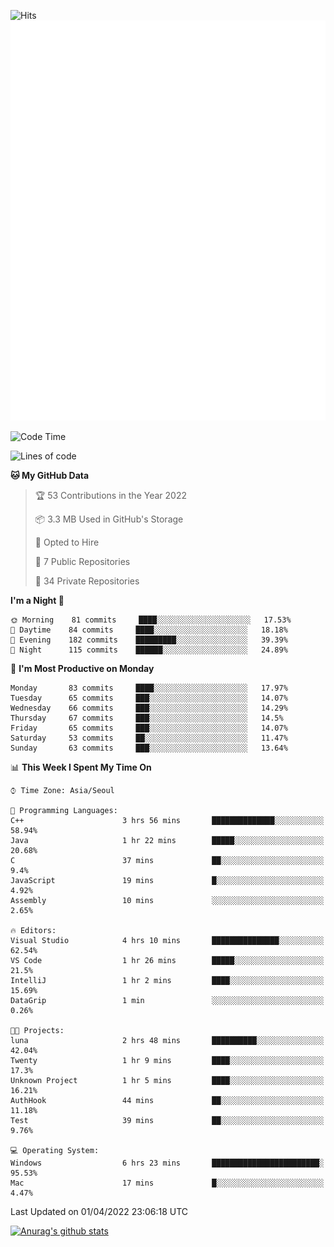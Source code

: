 ![Hits](https://hits.seeyoufarm.com/api/count/incr/badge.svg?url=https%3A%2F%2Fgithub.com%2Fkokose1234&count_bg=%2379C83D&title_bg=%23555555&icon=apple.svg&icon_color=%23E7E7E7&title=hits&edge_flat=false)
<br/>
![Metrics](https://github.com/kokose1234/kokose1234/blob/main/github-metrics.svg)

<!--START_SECTION:waka-->
![Code Time](http://img.shields.io/badge/Code%20Time-610%20hrs%2025%20mins-blue)

![Lines of code](https://img.shields.io/badge/From%20Hello%20World%20I%27ve%20Written-2%20Million%20lines%20of%20code-blue)

**🐱 My GitHub Data** 

> 🏆 53 Contributions in the Year 2022
 > 
> 📦 3.3 MB Used in GitHub's Storage 
 > 
> 💼 Opted to Hire
 > 
> 📜 7 Public Repositories 
 > 
> 🔑 34 Private Repositories  
 > 
**I'm a Night 🦉** 

```text
🌞 Morning    81 commits     ████░░░░░░░░░░░░░░░░░░░░░   17.53% 
🌆 Daytime    84 commits     ████░░░░░░░░░░░░░░░░░░░░░   18.18% 
🌃 Evening    182 commits    █████████░░░░░░░░░░░░░░░░   39.39% 
🌙 Night      115 commits    ██████░░░░░░░░░░░░░░░░░░░   24.89%

```
📅 **I'm Most Productive on Monday** 

```text
Monday       83 commits     ████░░░░░░░░░░░░░░░░░░░░░   17.97% 
Tuesday      65 commits     ███░░░░░░░░░░░░░░░░░░░░░░   14.07% 
Wednesday    66 commits     ███░░░░░░░░░░░░░░░░░░░░░░   14.29% 
Thursday     67 commits     ███░░░░░░░░░░░░░░░░░░░░░░   14.5% 
Friday       65 commits     ███░░░░░░░░░░░░░░░░░░░░░░   14.07% 
Saturday     53 commits     ██░░░░░░░░░░░░░░░░░░░░░░░   11.47% 
Sunday       63 commits     ███░░░░░░░░░░░░░░░░░░░░░░   13.64%

```


📊 **This Week I Spent My Time On** 

```text
⌚︎ Time Zone: Asia/Seoul

💬 Programming Languages: 
C++                      3 hrs 56 mins       ██████████████░░░░░░░░░░░   58.94% 
Java                     1 hr 22 mins        █████░░░░░░░░░░░░░░░░░░░░   20.68% 
C                        37 mins             ██░░░░░░░░░░░░░░░░░░░░░░░   9.4% 
JavaScript               19 mins             █░░░░░░░░░░░░░░░░░░░░░░░░   4.92% 
Assembly                 10 mins             ░░░░░░░░░░░░░░░░░░░░░░░░░   2.65%

🔥 Editors: 
Visual Studio            4 hrs 10 mins       ███████████████░░░░░░░░░░   62.54% 
VS Code                  1 hr 26 mins        █████░░░░░░░░░░░░░░░░░░░░   21.5% 
IntelliJ                 1 hr 2 mins         ████░░░░░░░░░░░░░░░░░░░░░   15.69% 
DataGrip                 1 min               ░░░░░░░░░░░░░░░░░░░░░░░░░   0.26%

🐱‍💻 Projects: 
luna                     2 hrs 48 mins       ██████████░░░░░░░░░░░░░░░   42.04% 
Twenty                   1 hr 9 mins         ████░░░░░░░░░░░░░░░░░░░░░   17.3% 
Unknown Project          1 hr 5 mins         ████░░░░░░░░░░░░░░░░░░░░░   16.21% 
AuthHook                 44 mins             ██░░░░░░░░░░░░░░░░░░░░░░░   11.18% 
Test                     39 mins             ██░░░░░░░░░░░░░░░░░░░░░░░   9.76%

💻 Operating System: 
Windows                  6 hrs 23 mins       ████████████████████████░   95.53% 
Mac                      17 mins             █░░░░░░░░░░░░░░░░░░░░░░░░   4.47%

```


 Last Updated on 01/04/2022 23:06:18 UTC
<!--END_SECTION:waka-->

[![Anurag's github stats](https://github-readme-stats.vercel.app/api?username=kokose1234&theme=dracula)](https://github.com/anuraghazra/github-readme-stats)



	
